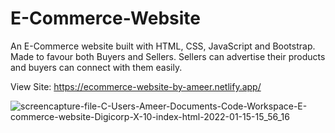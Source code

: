 # E-Commerce-Website
An E-Commerce website built with HTML, CSS, JavaScript and Bootstrap. Made to favour both Buyers and Sellers. Sellers can advertise their products and buyers can connect with them easily.


View Site: https://ecommerce-website-by-ameer.netlify.app/


![screencapture-file-C-Users-Ameer-Documents-Code-Workspace-E-commerce-website-Digicorp-X-10-index-html-2022-01-15-15_56_16](https://user-images.githubusercontent.com/76779409/149626309-445d5509-f931-4d00-bd91-665ae40b912b.png)

